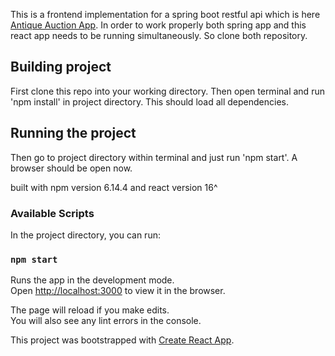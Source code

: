 This is a frontend implementation for a spring boot restful api which is here [Antique Auction App](https://github.com/berkaltug/Antique-Action-Frontend).
In order to work properly both spring app and this react app needs to be running simultaneously.
So clone both repository.
## Building project
First clone this repo into your working directory.
Then open terminal and run 'npm install' in project directory.
This should load all dependencies.
## Running the project
Then go to project directory within terminal and just run 'npm start'. A browser should be open now.

built with npm version 6.14.4 and react version 16^
### Available Scripts
In the project directory, you can run:
### `npm start`

Runs the app in the development mode.<br />
Open [http://localhost:3000](http://localhost:3000) to view it in the browser.

The page will reload if you make edits.<br />
You will also see any lint errors in the console.

This project was bootstrapped with [Create React App](https://github.com/facebook/create-react-app).
